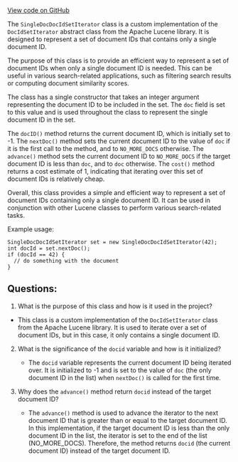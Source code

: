 [View code on GitHub](https://github.com/misbahsy/the-algorithm/src/java/com/twitter/search/common/query/SingleDocDocIdSetIterator.java)

The `SingleDocDocIdSetIterator` class is a custom implementation of the `DocIdSetIterator` abstract class from the Apache Lucene library. It is designed to represent a set of document IDs that contains only a single document ID. 

The purpose of this class is to provide an efficient way to represent a set of document IDs when only a single document ID is needed. This can be useful in various search-related applications, such as filtering search results or computing document similarity scores. 

The class has a single constructor that takes an integer argument representing the document ID to be included in the set. The `doc` field is set to this value and is used throughout the class to represent the single document ID in the set. 

The `docID()` method returns the current document ID, which is initially set to -1. The `nextDoc()` method sets the current document ID to the value of `doc` if it is the first call to the method, and to `NO_MORE_DOCS` otherwise. The `advance()` method sets the current document ID to `NO_MORE_DOCS` if the target document ID is less than `doc`, and to `doc` otherwise. The `cost()` method returns a cost estimate of 1, indicating that iterating over this set of document IDs is relatively cheap. 

Overall, this class provides a simple and efficient way to represent a set of document IDs containing only a single document ID. It can be used in conjunction with other Lucene classes to perform various search-related tasks. 

Example usage:

```
SingleDocDocIdSetIterator set = new SingleDocDocIdSetIterator(42);
int docId = set.nextDoc();
if (docId == 42) {
  // do something with the document
}
```
## Questions: 
 1. What is the purpose of this class and how is it used in the project?
   - This class is a custom implementation of the `DocIdSetIterator` class from the Apache Lucene library. It is used to iterate over a set of document IDs, but in this case, it only contains a single document ID. 

2. What is the significance of the `docid` variable and how is it initialized?
   - The `docid` variable represents the current document ID being iterated over. It is initialized to -1 and is set to the value of `doc` (the only document ID in the list) when `nextDoc()` is called for the first time. 

3. Why does the `advance()` method return `docid` instead of the target document ID?
   - The `advance()` method is used to advance the iterator to the next document ID that is greater than or equal to the target document ID. In this implementation, if the target document ID is less than the only document ID in the list, the iterator is set to the end of the list (NO_MORE_DOCS). Therefore, the method returns `docid` (the current document ID) instead of the target document ID.